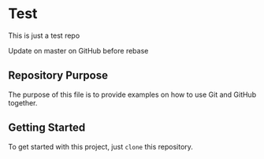 # Test

This is just a test repo

Update on master on GitHub before rebase

## Repository Purpose

The purpose of this file is to provide examples
on how to use Git and GitHub together.

## Getting Started

To get started with this project, just `clone` this repository.
